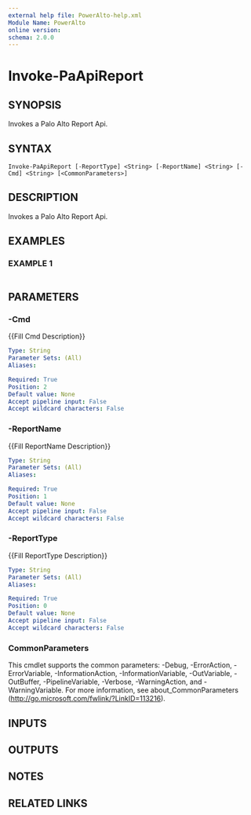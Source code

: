```yaml
---
external help file: PowerAlto-help.xml
Module Name: PowerAlto
online version:
schema: 2.0.0
---
```


# Invoke-PaApiReport

## SYNOPSIS
Invokes a Palo Alto Report Api.

## SYNTAX

```
Invoke-PaApiReport [-ReportType] <String> [-ReportName] <String> [-Cmd] <String> [<CommonParameters>]
```

## DESCRIPTION
Invokes a Palo Alto Report Api.

## EXAMPLES

### EXAMPLE 1
```

```

## PARAMETERS

### -Cmd
{{Fill Cmd Description}}

```yaml
Type: String
Parameter Sets: (All)
Aliases:

Required: True
Position: 2
Default value: None
Accept pipeline input: False
Accept wildcard characters: False
```

### -ReportName
{{Fill ReportName Description}}

```yaml
Type: String
Parameter Sets: (All)
Aliases:

Required: True
Position: 1
Default value: None
Accept pipeline input: False
Accept wildcard characters: False
```

### -ReportType
{{Fill ReportType Description}}

```yaml
Type: String
Parameter Sets: (All)
Aliases:

Required: True
Position: 0
Default value: None
Accept pipeline input: False
Accept wildcard characters: False
```

### CommonParameters
This cmdlet supports the common parameters: -Debug, -ErrorAction, -ErrorVariable, -InformationAction, -InformationVariable, -OutVariable, -OutBuffer, -PipelineVariable, -Verbose, -WarningAction, and -WarningVariable. For more information, see about_CommonParameters (http://go.microsoft.com/fwlink/?LinkID=113216).

## INPUTS

## OUTPUTS

## NOTES

## RELATED LINKS
